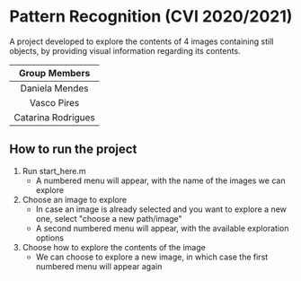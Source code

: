 # Pattern Recognition (CVI 2020/2021)

A project developed to explore the contents of 4 images containing still objects, by providing visual information regarding its contents.

| Group Members |
| :-: |
|Daniela Mendes|
|Vasco Pires|
|Catarina Rodrigues|

## How to run the project ##
1. Run start_here.m
    * A numbered menu will appear, with the name of the images we can explore
2. Choose an image to explore
    * In case an image is already selected and you want to explore a new one, select "choose a new path/image"
    * A second numbered menu will appear, with the available exploration options
3. Choose how to explore the contents of the image
    * We can choose to explore a new image, in which case the first numbered menu will appear again